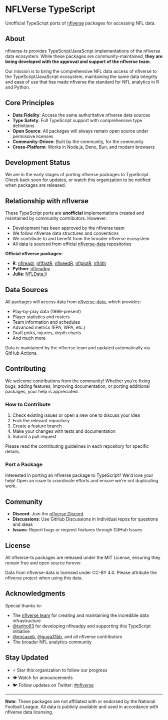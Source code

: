 # NFLVerse TypeScript

Unofficial TypeScript ports of [nflverse](https://github.com/nflverse) packages for accessing NFL data.

## About

nflverse-ts provides TypeScript/JavaScript implementations of the nflverse data ecosystem. While these packages are community-maintained, **they are being developed with the approval and support of the nflverse team**.

Our mission is to bring the comprehensive NFL data access of nflverse to the TypeScript/JavaScript ecosystem, maintaining the same data integrity and ease of use that has made nflverse the standard for NFL analytics in R and Python.

## Core Principles

- **Data Fidelity**: Access the same authoritative nflverse data sources
- **Type Safety**: Full TypeScript support with comprehensive type definitions
- **Open Source**: All packages will always remain open source under permissive licenses
- **Community-Driven**: Built by the community, for the community
- **Cross-Platform**: Works in Node.js, Deno, Bun, and modern browsers

## Development Status

We are in the early stages of porting nflverse packages to TypeScript. Check back soon for updates, or watch this organization to be notified when packages are released.

## Relationship with nflverse

These TypeScript ports are **unofficial** implementations created and maintained by community contributors. However:

- Development has been approved by the nflverse team
- We follow nflverse data structures and conventions
- We contribute to and benefit from the broader nflverse ecosystem
- All data is sourced from official [nflverse-data](https://github.com/nflverse/nflverse-data) repositories

**Official nflverse packages:**
- **R**: [nflreadr](https://github.com/nflverse/nflreadr), [nflfastR](https://github.com/nflverse/nflfastR), [nflseedR](https://github.com/nflverse/nflseedr), [nflplotR](https://github.com/nflverse/nflplotR), [nfl4th](https://github.com/nflverse/nfl4th)
- **Python**: [nflreadpy](https://github.com/nflverse/nflreadpy)
- **Julia**: [NFLData.jl](https://github.com/john-b-edwards/nfldata.jl)

## Data Sources

All packages will access data from [nflverse-data](https://github.com/nflverse/nflverse-data), which provides:

- Play-by-play data (1999-present)
- Player statistics and rosters
- Team information and schedules
- Advanced metrics (EPA, WPA, etc.)
- Draft picks, injuries, depth charts
- And much more

Data is maintained by the nflverse team and updated automatically via GitHub Actions.

## Contributing

We welcome contributions from the community! Whether you're fixing bugs, adding features, improving documentation, or porting additional packages, your help is appreciated.

### How to Contribute

1. Check existing issues or open a new one to discuss your idea
2. Fork the relevant repository
3. Create a feature branch
4. Make your changes with tests and documentation
5. Submit a pull request

Please read the contributing guidelines in each repository for specific details.

### Port a Package

Interested in porting an nflverse package to TypeScript? We'd love your help! Open an issue to coordinate efforts and ensure we're not duplicating work.

## Community

- **Discord**: Join the [nflverse Discord](https://discord.com/invite/5Er2FBnnQa)
- **Discussions**: Use GitHub Discussions in individual repos for questions and ideas
- **Issues**: Report bugs or request features through GitHub Issues

## License

All nflverse-ts packages are released under the MIT License, ensuring they remain free and open source forever.

Data from nflverse-data is licensed under CC-BY 4.0. Please attribute the nflverse project when using this data.

## Acknowledgments

Special thanks to:
- The [nflverse team](https://github.com/nflverse) for creating and maintaining the incredible data infrastructure
- [@tanho63](https://github.com/tanho63) for developing nflreadpy and supporting this TypeScript initiative
- [@mrcaseb](https://github.com/mrcaseb), [@guga31bb](https://github.com/guga31bb), and all nflverse contributors
- The broader NFL analytics community

## Stay Updated

- ⭐ Star this organization to follow our progress
- 👁️ Watch for announcements
- 🐦 Follow updates on Twitter: [#nflverse](https://twitter.com/search?q=%23nflverse)

---

**Note**: These packages are not affiliated with or endorsed by the National Football League. All data is publicly available and used in accordance with nflverse data licensing.
